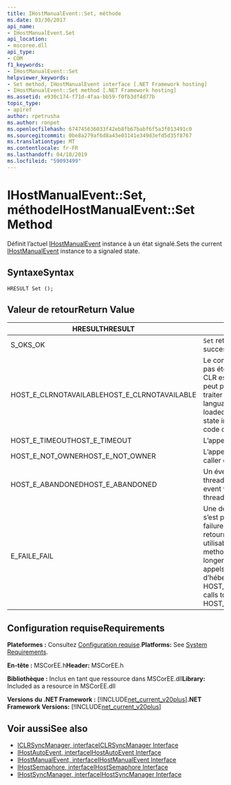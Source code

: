 ```yaml
---
title: IHostManualEvent::Set, méthode
ms.date: 03/30/2017
api_name:
- IHostManualEvent.Set
api_location:
- mscoree.dll
api_type:
- COM
f1_keywords:
- IHostManualEvent::Set
helpviewer_keywords:
- Set method, IHostManualEvent interface [.NET Framework hosting]
- IHostManualEvent::Set method [.NET Framework hosting]
ms.assetid: e930c174-f71d-4faa-bb59-f0fb3df4d77b
topic_type:
- apiref
author: rpetrusha
ms.author: ronpet
ms.openlocfilehash: 674745636033f42eb8fb67babf6f5a3f013491c0
ms.sourcegitcommit: 0be8a279af6d8a43e03141e349d3efd5d35f8767
ms.translationtype: MT
ms.contentlocale: fr-FR
ms.lasthandoff: 04/18/2019
ms.locfileid: "59093499"
---
```

# <a name="ihostmanualeventset-method"></a><span data-ttu-id="94182-102">IHostManualEvent::Set, méthode</span><span class="sxs-lookup"><span data-stu-id="94182-102">IHostManualEvent::Set Method</span></span>
<span data-ttu-id="94182-103">Définit l’actuel [IHostManualEvent](../../../../docs/framework/unmanaged-api/hosting/ihostmanualevent-interface.md) instance à un état signalé.</span><span class="sxs-lookup"><span data-stu-id="94182-103">Sets the current [IHostManualEvent](../../../../docs/framework/unmanaged-api/hosting/ihostmanualevent-interface.md) instance to a signaled state.</span></span>  
  
## <a name="syntax"></a><span data-ttu-id="94182-104">Syntaxe</span><span class="sxs-lookup"><span data-stu-id="94182-104">Syntax</span></span>  
  
```  
HRESULT Set ();  
```  
  
## <a name="return-value"></a><span data-ttu-id="94182-105">Valeur de retour</span><span class="sxs-lookup"><span data-stu-id="94182-105">Return Value</span></span>  
  
|<span data-ttu-id="94182-106">HRESULT</span><span class="sxs-lookup"><span data-stu-id="94182-106">HRESULT</span></span>|<span data-ttu-id="94182-107">Description</span><span class="sxs-lookup"><span data-stu-id="94182-107">Description</span></span>|  
|-------------|-----------------|  
|<span data-ttu-id="94182-108">S_OK</span><span class="sxs-lookup"><span data-stu-id="94182-108">S_OK</span></span>|<span data-ttu-id="94182-109">`Set` retourné avec succès.</span><span class="sxs-lookup"><span data-stu-id="94182-109">`Set` returned successfully.</span></span>|  
|<span data-ttu-id="94182-110">HOST_E_CLRNOTAVAILABLE</span><span class="sxs-lookup"><span data-stu-id="94182-110">HOST_E_CLRNOTAVAILABLE</span></span>|<span data-ttu-id="94182-111">Le common language runtime (CLR) n’a pas été chargé dans un processus ou le CLR est dans un état dans lequel il ne peut pas exécuter le code managé ou traiter l’appel avec succès.</span><span class="sxs-lookup"><span data-stu-id="94182-111">The common language runtime (CLR) has not been loaded into a process, or the CLR is in a state in which it cannot run managed code or process the call successfully.</span></span>|  
|<span data-ttu-id="94182-112">HOST_E_TIMEOUT</span><span class="sxs-lookup"><span data-stu-id="94182-112">HOST_E_TIMEOUT</span></span>|<span data-ttu-id="94182-113">L’appel a expiré.</span><span class="sxs-lookup"><span data-stu-id="94182-113">The call timed out.</span></span>|  
|<span data-ttu-id="94182-114">HOST_E_NOT_OWNER</span><span class="sxs-lookup"><span data-stu-id="94182-114">HOST_E_NOT_OWNER</span></span>|<span data-ttu-id="94182-115">L’appelant ne possède pas le verrou.</span><span class="sxs-lookup"><span data-stu-id="94182-115">The caller does not own the lock.</span></span>|  
|<span data-ttu-id="94182-116">HOST_E_ABANDONED</span><span class="sxs-lookup"><span data-stu-id="94182-116">HOST_E_ABANDONED</span></span>|<span data-ttu-id="94182-117">Un événement a été annulé alors qu’un thread bloqué ou Fibre l’attendait.</span><span class="sxs-lookup"><span data-stu-id="94182-117">An event was canceled while a blocked thread or fiber was waiting on it.</span></span>|  
|<span data-ttu-id="94182-118">E_FAIL</span><span class="sxs-lookup"><span data-stu-id="94182-118">E_FAIL</span></span>|<span data-ttu-id="94182-119">Une défaillance catastrophique inconnue s’est produite.</span><span class="sxs-lookup"><span data-stu-id="94182-119">An unknown catastrophic failure occurred.</span></span> <span data-ttu-id="94182-120">Lorsqu’une méthode retourne E_FAIL, le CLR n’est plus utilisable au sein du processus.</span><span class="sxs-lookup"><span data-stu-id="94182-120">When a method returns E_FAIL, the CLR is no longer usable within the process.</span></span> <span data-ttu-id="94182-121">Les appels suivants aux méthodes d’hébergement retournent HOST_E_CLRNOTAVAILABLE.</span><span class="sxs-lookup"><span data-stu-id="94182-121">Subsequent calls to hosting methods return HOST_E_CLRNOTAVAILABLE.</span></span>|  
  
## <a name="requirements"></a><span data-ttu-id="94182-122">Configuration requise</span><span class="sxs-lookup"><span data-stu-id="94182-122">Requirements</span></span>  
 <span data-ttu-id="94182-123">**Plateformes :** Consultez [Configuration requise](../../../../docs/framework/get-started/system-requirements.md).</span><span class="sxs-lookup"><span data-stu-id="94182-123">**Platforms:** See [System Requirements](../../../../docs/framework/get-started/system-requirements.md).</span></span>  
  
 <span data-ttu-id="94182-124">**En-tête :** MSCorEE.h</span><span class="sxs-lookup"><span data-stu-id="94182-124">**Header:** MSCorEE.h</span></span>  
  
 <span data-ttu-id="94182-125">**Bibliothèque :** Inclus en tant que ressource dans MSCorEE.dll</span><span class="sxs-lookup"><span data-stu-id="94182-125">**Library:** Included as a resource in MSCorEE.dll</span></span>  
  
 <span data-ttu-id="94182-126">**Versions du .NET Framework :** [!INCLUDE[net_current_v20plus](../../../../includes/net-current-v20plus-md.md)]</span><span class="sxs-lookup"><span data-stu-id="94182-126">**.NET Framework Versions:** [!INCLUDE[net_current_v20plus](../../../../includes/net-current-v20plus-md.md)]</span></span>  
  
## <a name="see-also"></a><span data-ttu-id="94182-127">Voir aussi</span><span class="sxs-lookup"><span data-stu-id="94182-127">See also</span></span>

- [<span data-ttu-id="94182-128">ICLRSyncManager, interface</span><span class="sxs-lookup"><span data-stu-id="94182-128">ICLRSyncManager Interface</span></span>](../../../../docs/framework/unmanaged-api/hosting/iclrsyncmanager-interface.md)
- [<span data-ttu-id="94182-129">IHostAutoEvent, interface</span><span class="sxs-lookup"><span data-stu-id="94182-129">IHostAutoEvent Interface</span></span>](../../../../docs/framework/unmanaged-api/hosting/ihostautoevent-interface.md)
- [<span data-ttu-id="94182-130">IHostManualEvent, interface</span><span class="sxs-lookup"><span data-stu-id="94182-130">IHostManualEvent Interface</span></span>](../../../../docs/framework/unmanaged-api/hosting/ihostmanualevent-interface.md)
- [<span data-ttu-id="94182-131">IHostSemaphore, interface</span><span class="sxs-lookup"><span data-stu-id="94182-131">IHostSemaphore Interface</span></span>](../../../../docs/framework/unmanaged-api/hosting/ihostsemaphore-interface.md)
- [<span data-ttu-id="94182-132">IHostSyncManager, interface</span><span class="sxs-lookup"><span data-stu-id="94182-132">IHostSyncManager Interface</span></span>](../../../../docs/framework/unmanaged-api/hosting/ihostsyncmanager-interface.md)
